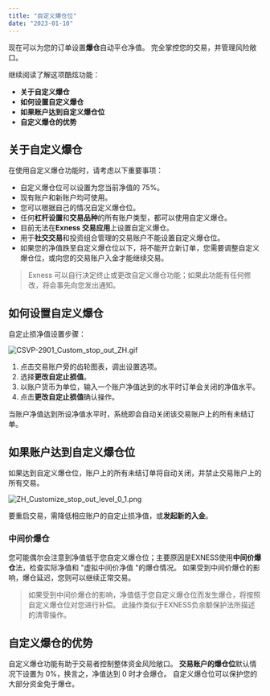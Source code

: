 ```yaml
---
title: "自定义爆仓位"
date: "2023-01-10"
---
```


现在可以为您的订单设置**爆仓**自动平仓净值。 完全掌控您的交易，并管理风险敞口。

继续阅读了解这项酷炫功能：

- **关于自定义爆仓**
- **如何设置自定义爆仓**
- **如果账户达到自定义爆仓位**
- **自定义爆仓的优势**

## 关于自定义爆仓

在使用自定义爆仓功能时，请考虑以下重要事项：

- 自定义爆仓位可以设置为您当前净值的 75%。
- 现有账户和新账户均可使用。
- 您可以根据自己的情况自定义爆仓位。
- 任何**杠杆设置**和**交易品种**的所有账户类型，都可以使用自定义爆仓。
- 目前无法在**Exness 交易应用**上设置自定义爆仓。
- 用于**社交交易**和投资组合管理的交易账户不能设置自定义爆仓位。
- 如果您的净值跌至自定义爆仓位以下，将不能开立新订单，您需要调整自定义爆仓位，或向您的交易账户入金才能继续交易。

> Exness 可以自行决定终止或更改自定义爆仓功能；如果此功能有任何修改，将会事先向您发出通知。

## 如何设置自定义爆仓

自定止损净值设置步骤：

![CSVP-2901_Custom_stop_out_ZH.gif](https://testingcf.jsdelivr.net/gh/jarlin8/OSS@main/exhelp/CSVP-2901_Custom_stop_out_ZH.gif)

1. 点击交易账户旁的齿轮图表，调出设置选项。
2. 选择**更改自定止损值**。
3. 以账户货币为单位，输入一个账户净值达到的水平时订单会关闭的净值水平。
4. 点击**更改自定止损值**确认操作。

当账户净值达到所设净值水平时，系统即会自动关闭该交易账户上的所有未结订单。

## 如果账户达到自定义爆仓位

如果达到自定义爆仓位，账户上的所有未结订单将自动关闭，并禁止交易账户上的所有交易。

![ZH_Customize_stop_out_level_0_1.png](https://testingcf.jsdelivr.net/gh/jarlin8/OSS@main/exhelp/ZH_Customize_stop_out_level_0_1.png)

要重启交易，需降低相应账户的自定止损净值，或**发起新的入金**。

### 中间价爆仓

您可能偶尔会注意到净值低于您自定义爆仓位；主要原因是EXNESS使用**中间价爆仓**法，检查实际净值和 "虚拟中间价净值 "的爆仓情况。 如果受到中间价爆仓的影响，爆仓延迟，您则可以继续正常交易。

> 如果受到中间价爆仓的影响，净值低于您自定义爆仓位而发生爆仓，将按照自定义爆仓位对您进行补偿。 此操作类似于EXNESS负余额保护法所描述的清零操作。

## 自定义爆仓的优势

自定义爆仓功能有助于交易者控制整体资金风险敞口。 **交易账户的爆仓位**默认情况下设置为 0%，换言之，净值达到 0 时才会爆仓。 自定义爆仓位可以保护您的大部分资金免于爆仓。
